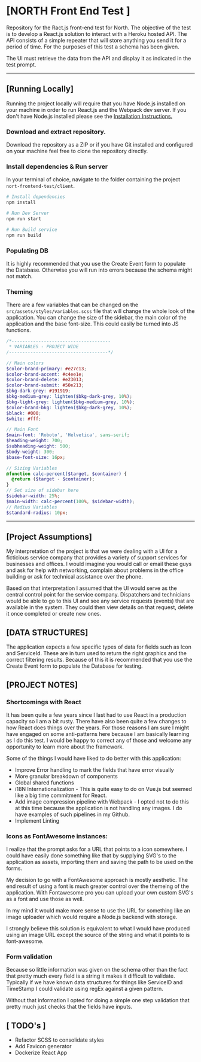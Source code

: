 # [NORTH Front End Test ]
Repository for the Ract.js front-end test for North. The objective of the test is to develop a React.js solution to interact with a Heroku hosted API. The API consists of a simple repeater that will store anything you send it for a period of time. For the purposes of this test a schema has been given.

The UI must retrieve the data from the API and display it as indicated in the test prompt.

---------

## [Running Locally]
Running the project locally will require that you have Node.js installed on your machine in order to run React.js and the Webpack dev server. If you don't have Node.js installed please see the [Installation Instructions.](https://nodejs.org/en/)

### Download and extract repository.
Download the repository as a ZIP or if you have Git installed and configured on your machine feel free to clone the repository directly.

### Install dependencies & Run server
In your terminal of choice, navigate to the folder containing the project `nort-frontend-test/client`.

```bash
# Install dependencies
npm install

# Run Dev Server
npm run start

# Run Build service
npm run build
```

### Populating DB
It is highly recommended that you use the Create Event form to populate the Database. Otherwise you will run into errors because the schema might not match.

### Theming
There are a few variables that can be changed on the `src/assets/styles/variables.scss` file that will change the whole look of the application. You can change the size of the sidebar, the main color of the application and the base font-size. This could easily be turned into JS functions.

```scss
/*-------------------------------------
 * VARIABLES - PROJECT WIDE
/-------------------------------------*/

// Main colors
$color-brand-primary: #e27c13;
$color-brand-accent: #c4ee1e;
$color-brand-delete: #e23013;
$color-brand-submit: #50e213;
$bkg-dark-grey: #191919;
$bkg-medium-grey: lighten($bkg-dark-grey, 10%);
$bkg-light-grey: lighten($bkg-medium-grey, 10%);
$color-brand-bkg: lighten($bkg-dark-grey, 10%);
$black: #000;
$white: #fff;

// Main Font
$main-font: 'Roboto', 'Helvetica', sans-serif;
$heading-weight: 700;
$subheading-weight: 500;
$body-weight: 300;
$base-font-size: 16px;

// Sizing Variables
@function calc-percent($target, $container) {
  @return ($target - $container);
}
// Set size of sidebar here
$sidebar-width: 25%;
$main-width: calc-percent(100%, $sidebar-width);
// Radius Variables
$standard-radius: 10px;
```

-------

## [Project Assumptions]
My interpretation of the project is that we were dealing with a UI for a ficticious service company that provides a variety of support services for businesses and offices. I would imagine you would call or email these guys and ask for help with networking, complain about problems in the office building or ask for technical assistance over the phone.

Based on that interpretation I assumed that the UI would serve as the central control point for the service company. Dispatchers and technicians would be able to go to this UI and see any service requests (events) that are available in the system. They could then view details on that request, delete it once completed or create new ones.

## [DATA STRUCTURES]
The application expects a few specific types of data for fields such as Icon and ServiceId. These are in turn used to return the right graphics and the correct filtering results. Because of this it is recommended that you use the Create Event form to populate the Database for testing.

## [PROJECT NOTES]

### Shortcomings with React
It has been quite a few years since I last had to use React in a production capacity so I am a bit rusty. There have also been quite a few changes to how React does things over the years. For those reasons I am sure I might have engaged on some anti-patterns here because I am basically learning as I do this test. I would be happy to correct any of those and welcome any opportunity to learn more about the framework.

Some of the things I would have liked to do better with this application:
- Improve Error handling to mark the fields that have error visually
- More granular breakdown of components
- Global shared functions
- i18N Internationalization - This is quite easy to do on Vue.js but seemed like a big time commitment for React.
- Add image compression pipeline with Webpack - I opted not to do this at this time because the application is not handling any images. I do have examples of such pipelines in my Github.
- Implement Linting

### Icons as FontAwesome instances:
I realize that the prompt asks for a URL that points to a icon somewhere. I could have easily done something like that by supplying SVG's to the application as assets, importing them and saving the path to be used on the forms.

My decision to go with a FontAwesome approach is mostly aesthetic. The end result of using a font is much greater control over the themeing of the application. With Fontawesome pro you can upload your own custom SVG's as a font and use those as well.

In my mind it would make more sense to use the URL for something like an image uploader which would require a Node.js backend with storage.

I strongly believe this solution is equivalent to what I would have produced using an image URL except the source of the string and what it points to is font-awesome.

### Form validation
Because so little information was given on the schema other than the fact that pretty much every field is a string it makes it difficult to validate. Typically if we have known data structures for things like ServiceID and TimeStamp I could validate using regEx against a given pattern.

Without that information I opted for doing a simple one step validation that pretty much just checks that the fields have inputs.


## [ TODO's ]
- Refactor SCSS to consolidate styles
- Add Favicon generator
- Dockerize React App

